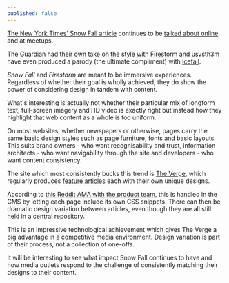 ```yaml
---
published: false
---
```


[The New York Times' Snow Fall article](http://www.nytimes.com/projects/2012/snow-fall/) continues to be [talked about online](http://martinbelam.com/2013/newsrewired_breaking_articles/) and at meetups.

The Guardian had their own take on the style with [Firestorm](http://www.theguardian.com/world/interactive/2013/may/26/firestorm-bushfire-dunalley-holmes-family) and usvsth3m have even produced a parody (the ultimate compliment) with [Icefail](http://toys.usvsth3m.com/icefail/).

_Snow Fall_ and _Firestorm_ are meant to be immersive experiences. Regardless of whether their goal is wholly achieved, they do show the power of considering design in tandem with content.

What's interesting is actually not whether their particular mix of longform text, full-screen imagery and HD video is exactly right but instead how they highlight that web content as a whole is too uniform.

On most websites, whether newspapers or otherwise, pages carry the same basic design styles such as page furniture, fonts and basic layouts. This suits brand owners - who want recognisability and trust, information architects - who want navigability through the site and developers - who want content consistency.

The site which most consistently bucks this trend is [The Verge](http://www.theverge.com), which regularly produces [feature articles](http://www.theverge.com/longform) each with their own unique designs.

According to [this Reddit AMA with the product team](http://www.reddit.com/r/web_design/comments/12gm3c/vox_media_product_team_builders_of_sb_nation/), this is handled in the CMS by letting each page include its own CSS snippets. There can then be dramatic design variation between articles, even though they are all still held in a central repository.

This is an impressive technological achievement which gives The Verge a big advantage in a competitive media environment. Design variation is part of their process, not a collection of one-offs.

It will be interesting to see what impact Snow Fall continues to have and how media outlets respond to the challenge of consistently matching their designs to their content.